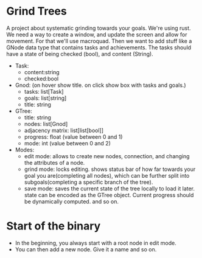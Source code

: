 # Grind Trees
A project about systematic grinding towards your goals.
We're using rust.
We need a way to create a window, and update the screen and allow for movement. For that we'll use macroquad. Then we want to add stuff like a GNode data type that contains tasks and achievements. The tasks should have a state of being checked (bool), and content (String).
- Task:
    - content:string
    - checked:bool
- Gnod: (on hover show title. on click show box with tasks and goals.)
    - tasks: list[Task]
    - goals: list[string]
    - title: string
- GTree:
    - title: string
    - nodes: list[Gnod]
    - adjacency matrix: list[list[bool]]
    - progress: float (value between 0 and 1)
    - mode: int (value between 0 and 2)
- Modes:
    - edit mode: allows to create new nodes, connection, and changing the attributes of a node.
    - grind mode: locks editing. shows status bar of how far towards your goal you are(completing all nodes), which can be further split into subgoals(completing a specific branch of the tree).
    - save mode: saves the current state of the tree locally to load it later. state can be encoded as the GTree object. Current progress should be dynamically computed. and so on.
# Start of the binary

- In the beginning, you always start with a root node in edit mode.
- You can then add a new node. Give it a name and so on.
